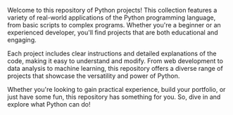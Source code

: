 Welcome to this repository of Python projects! This collection features a variety of real-world applications of the Python programming language, from basic scripts to complex programs. Whether you're a beginner or an experienced developer, you'll find projects that are both educational and engaging.

Each project includes clear instructions and detailed explanations of the code, making it easy to understand and modify. From web development to data analysis to machine learning, this repository offers a diverse range of projects that showcase the versatility and power of Python.

Whether you're looking to gain practical experience, build your portfolio, or just have some fun, this repository has something for you. So, dive in and explore what Python can do!
